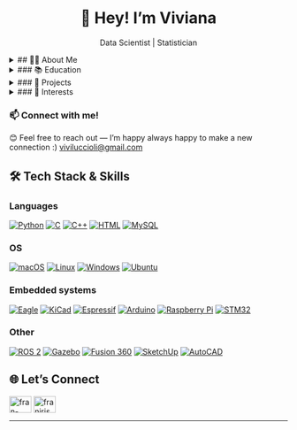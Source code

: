 
<h1 align="center">
  👋 Hey! I’m Viviana
</h1>

<p align="center">
  Data Scientist | Statistician 
</p>
<details>
<summary>## 🧑‍🎓 About Me</summary>

I'm a M.S. student in Georgetown University's Data Science and Analytics program, enthusiastic about leveraging data science to...
</details>

<details>
<summary>### 📚 Education</summary>

**Georgetown University**, 2024-2026
- M.S. Data Science & Analytics

**University of Virginia**, 2020-2024
- B.A. Applied Statistics
- B.A. Global Public Health
</details>

<details>
<summary>### 💼 Projects</summary>

- Hidden Numbers: Data Science Exploration of Factors that Influence Human Trafficking Detection and Government Response in Europe

- Data vs. Dogma: Analysis of Maternal Wellness Conditions and Abortion Policy per State

- Ticking Time: Modeling Lyme Disease in 2050 in U.S. Regions under the RCP 8.5 Climate Scenario
</details>

<details>
<summary>### 🧐 Interests</summary>

- 💬 Computational linguistics and NLP for translation

- 📖 Machine learning

- 📊 Interactive data visualization

- 🧠 Social epidemiology and global health equity

- 🌎 Human trafficking research and surveillance
</details>

### 📫 Connect with me!
😊 Feel free to reach out — I’m happy always happy to make a new connection :) [viviluccioli@gmail.com](mailto:viviluccioli@gmail.com)


## 🛠 Tech Stack & Skills
### Languages
[![Python](https://img.shields.io/badge/Python-3776AB?style=for-the-badge&logo=python&logoColor=white)](https://www.python.org/)
[![C](https://img.shields.io/badge/C-00599C?style=for-the-badge&logo=c&logoColor=white)](https://en.wikipedia.org/wiki/C_(programming_language))
[![C++](https://img.shields.io/badge/C%2B%2B-00599C?style=for-the-badge&logo=c%2B%2B&logoColor=white)](https://en.wikipedia.org/wiki/C%2B%2B)
[![HTML](https://img.shields.io/badge/HTML-E34F26?style=for-the-badge&logo=html5&logoColor=white)](https://developer.mozilla.org/en-US/docs/Web/HTML)
[![MySQL](https://img.shields.io/badge/mysql-4479A1.svg?style=for-the-badge&logo=mysql&logoColor=white)](https://www.mysql.com/)


### OS
[![macOS](https://img.shields.io/badge/macOS-000000?style=for-the-badge&logo=apple&logoColor=white)](https://www.apple.com/macos/)
[![Linux](https://img.shields.io/badge/Linux-FCC624?style=for-the-badge&logo=linux&logoColor=black)](https://www.linux.org/)
[![Windows](https://img.shields.io/badge/Windows-0078D6?style=for-the-badge&logo=windows&logoColor=white)](https://www.microsoft.com/en-us/windows)
[![Ubuntu](https://img.shields.io/badge/Ubuntu-E95420?style=for-the-badge&logo=ubuntu&logoColor=white)](https://ubuntu.com/)

### Embedded systems
[![Eagle](https://img.shields.io/badge/Eagle-7B6F9A?style=for-the-badge&logo=autodesk&logoColor=white)](https://www.autodesk.com/products/eagle/overview)
[![KiCad](https://img.shields.io/badge/KiCad-2E8B57?style=for-the-badge&logo=kicad&logoColor=white)](https://kicad.org/)
[![Espressif](https://img.shields.io/badge/Espressif-323E54?style=for-the-badge&logo=espressif&logoColor=white)](https://www.espressif.com/)
[![Arduino](https://img.shields.io/badge/Arduino-00979D?style=for-the-badge&logo=arduino&logoColor=white)](https://www.arduino.cc/)
[![Raspberry Pi](https://img.shields.io/badge/Raspberry%20Pi-A22846?style=for-the-badge&logo=raspberrypi&logoColor=white)](https://www.raspberrypi.org/)
[![STM32](https://img.shields.io/badge/STM32-03234B?style=for-the-badge&logo=stmicroelectronics&logoColor=white)](https://www.st.com/en/microcontrollers-microprocessors/stm32-32-bit-arm-cortex-mcus.html)

### Other
[![ROS 2](https://img.shields.io/badge/ROS%202-22314E?style=for-the-badge&logo=ros&logoColor=white)](https://www.ros.org/)
[![Gazebo](https://img.shields.io/badge/Gazebo-5F6A6A?style=for-the-badge&logo=ros&logoColor=white)](http://gazebosim.org/)
[![Fusion 360](https://img.shields.io/badge/Fusion%20360-006F87?style=for-the-badge&logo=autodesk&logoColor=white)](https://www.autodesk.com/products/fusion-360/overview)
[![SketchUp](https://img.shields.io/badge/SketchUp-3A6AA5?style=for-the-badge&logo=sketchup&logoColor=white)](https://www.sketchup.com/)
[![AutoCAD](https://img.shields.io/badge/AutoCAD-004F87?style=for-the-badge&logo=autodesk&logoColor=white)](https://www.autodesk.com/products/autocad/overview)

## 🌐 Let’s Connect
<p align="left">
  <a href="https://linkedin.com/in/fran-iriso" target="blank"><img align="center" src="https://raw.githubusercontent.com/rahuldkjain/github-profile-readme-generator/master/src/images/icons/Social/linked-in-alt.svg" alt="fran-iriso" height="30" width="40" /></a>  
  <a href="https://instagram.com/franirisoo" target="blank"><img align="center" src="https://raw.githubusercontent.com/rahuldkjain/github-profile-readme-generator/master/src/images/icons/Social/instagram.svg" alt="franirisoo" height="30" width="40" /></a>
</p>

---
